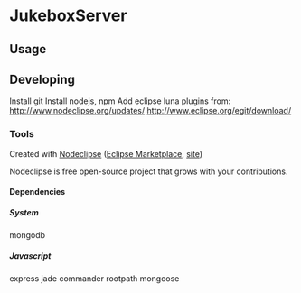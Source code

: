 

# JukeboxServer



## Usage



## Developing
Install git
Install nodejs, npm
Add eclipse luna plugins from:
http://www.nodeclipse.org/updates/
http://www.eclipse.org/egit/download/


### Tools

Created with [Nodeclipse](https://github.com/Nodeclipse/nodeclipse-1)
 ([Eclipse Marketplace](http://marketplace.eclipse.org/content/nodeclipse), [site](http://www.nodeclipse.org))   

Nodeclipse is free open-source project that grows with your contributions.

#### Dependencies

##### System
mongodb

##### Javascript
express
jade
commander
rootpath
mongoose




